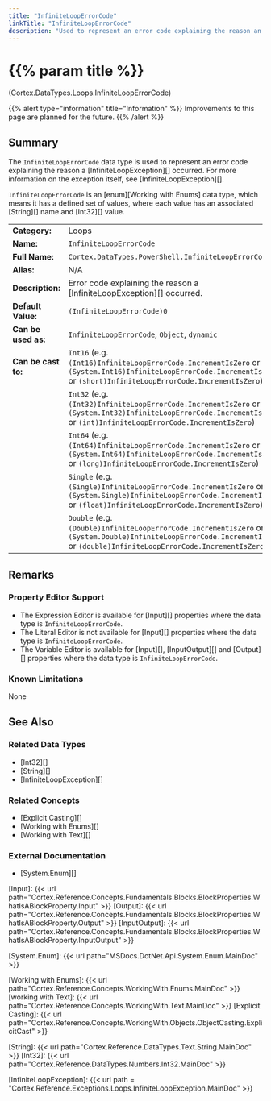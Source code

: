 ```yaml
---
title: "InfiniteLoopErrorCode"
linkTitle: "InfiniteLoopErrorCode"
description: "Used to represent an error code explaining the reason an `InfiniteLoopException` occurred."
---
```


# {{% param title %}}

<p class="namespace">(Cortex.DataTypes.Loops.InfiniteLoopErrorCode)</p>

{{% alert type="information" title="Information" %}} Improvements to this page are planned for the future. {{% /alert %}}

## Summary

The `InfiniteLoopErrorCode` data type is used to represent an error code explaining the reason a [InfiniteLoopException][] occurred. For more information on the exception itself, see [InfiniteLoopException][].

`InfiniteLoopErrorCode` is an [enum][Working with Enums] data type, which means it has a defined set of values, where each value has an associated [String][] name and [Int32][] value.

| | |
|-|-|
| **Category:**          | Loops                                                  |
| **Name:**              | `InfiniteLoopErrorCode`                                |
| **Full Name:**         | `Cortex.DataTypes.PowerShell.InfiniteLoopErrorCode`         |
| **Alias:**             | N/A                                                    |
| **Description:**       | Error code explaining the reason a [InfiniteLoopException][] occurred. |
| **Default Value:**     | `(InfiniteLoopErrorCode)0`                             |
| **Can be used as:**    | `InfiniteLoopErrorCode`, `Object`, `dynamic`           |
| **Can be cast to:**    | `Int16` (e.g. `(Int16)InfiniteLoopErrorCode.IncrementIsZero` or `(System.Int16)InfiniteLoopErrorCode.IncrementIsZero` or `(short)InfiniteLoopErrorCode.IncrementIsZero`)  |
|                        | `Int32` (e.g. `(Int32)InfiniteLoopErrorCode.IncrementIsZero` or `(System.Int32)InfiniteLoopErrorCode.IncrementIsZero` or `(int)InfiniteLoopErrorCode.IncrementIsZero`)  |
|                        | `Int64` (e.g. `(Int64)InfiniteLoopErrorCode.IncrementIsZero` or `(System.Int64)InfiniteLoopErrorCode.IncrementIsZero` or `(long)InfiniteLoopErrorCode.IncrementIsZero`)  |
|                        | `Single` (e.g. `(Single)InfiniteLoopErrorCode.IncrementIsZero` or `(System.Single)InfiniteLoopErrorCode.IncrementIsZero` or `(float)InfiniteLoopErrorCode.IncrementIsZero`)  |
|                        | `Double` (e.g. `(Double)InfiniteLoopErrorCode.IncrementIsZero` or `(System.Double)InfiniteLoopErrorCode.IncrementIsZero` or `(double)InfiniteLoopErrorCode.IncrementIsZero`)  |

## Remarks

### Property Editor Support

- The Expression Editor is available for [Input][] properties where the data type is `InfiniteLoopErrorCode`.
- The Literal Editor is not available for [Input][] properties where the data type is `InfiniteLoopErrorCode`.
- The Variable Editor is available for [Input][], [InputOutput][] and [Output][] properties where the data type is `InfiniteLoopErrorCode`.

### Known Limitations

None

## See Also

### Related Data Types

- [Int32][]
- [String][]
- [InfiniteLoopException][]

### Related Concepts

- [Explicit Casting][]
- [Working with Enums][]
- [Working with Text][]

### External Documentation

- [System.Enum][]

[Input]: {{< url path="Cortex.Reference.Concepts.Fundamentals.Blocks.BlockProperties.WhatIsABlockProperty.Input" >}}
[Output]: {{< url path="Cortex.Reference.Concepts.Fundamentals.Blocks.BlockProperties.WhatIsABlockProperty.Output" >}}
[InputOutput]: {{< url path="Cortex.Reference.Concepts.Fundamentals.Blocks.BlockProperties.WhatIsABlockProperty.InputOutput" >}}

[System.Enum]: {{< url path="MSDocs.DotNet.Api.System.Enum.MainDoc" >}}

[Working with Enums]: {{< url path="Cortex.Reference.Concepts.WorkingWith.Enums.MainDoc" >}}
[working with Text]: {{< url path="Cortex.Reference.Concepts.WorkingWith.Text.MainDoc" >}}
[Explicit Casting]: {{< url path="Cortex.Reference.Concepts.WorkingWith.Objects.ObjectCasting.ExplicitCast" >}}

[String]: {{< url path="Cortex.Reference.DataTypes.Text.String.MainDoc" >}}
[Int32]: {{< url path="Cortex.Reference.DataTypes.Numbers.Int32.MainDoc" >}}

[InfiniteLoopException]: {{< url path = "Cortex.Reference.Exceptions.Loops.InfiniteLoopException.MainDoc" >}}

